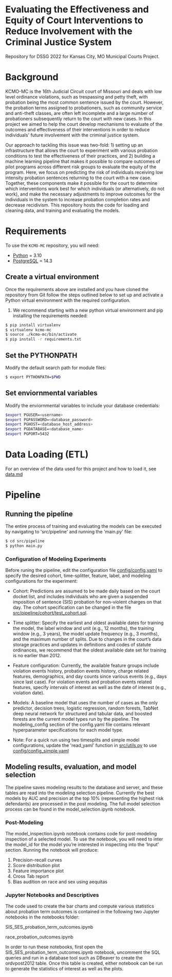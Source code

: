 Evaluating the Effectiveness and Equity of Court Interventions to Reduce Involvement with the Criminal Justice System
=========================================================================================================================
Repository for DSSG 2022 for Kansas City, MO Municipal Courts Project.

# Background

KCMO-MC is the 16th Judicial Circuit court of Missouri and deals with low level ordinance violations, such as trespassing and petty theft, with probation being the most common sentence issued by the court. However, the probation terms assigned to probationers, such as community service and anti-theft classes, are often left incomplete and a large number of probationers subsequently return to the court with new cases. In this project we aimed to help the court develop mechanisms to evaluate of the outcomes and effectiveness of their interventions in order to reduce individuals' future involvement with the criminal justice system. 

Our approach to tackling this issue was two-fold: 1) setting up an infrastructure that allows the court to experiment with various probation conditions to test the effectiveness of their practices, and 2) building a machine learning pipeline that makes it possible to compare outcomes of pilot programs across different risk groups to evaluate the equity of the program. Here, we focus on predicting the risk of individuals receiving low intensity probation sentences returning to the court with a new case. Together, these components make it possible for the court to determine which interventions work best for which individuals (or alternatively, do not work), and make the necessary adjustments to improve outcomes for the individuals in the system to increase probation completion rates and decrease recidivism. 
This repository hosts the code for loading and cleaning data, and training and evaluating the models.

# Requirements
To use the `KCMO-MC` repository, you will need:

- [Python](https://www.python.org/) = 3.10
- [PostgreSQL](https://www.postgresql.org/) = 14.3

## Create a virtual environment
Once the requirements above are installed and you have cloned the repository from Git follow the steps outlined below to set up and activate a Python virtual environment with the required configuration. 

1. We recommend starting with a new python virtual environment and pip installing the requirements needed:

```bash
$ pip install virtualenv
$ virtualenv kcmo-mc
$ source ./kcmo-mc/bin/activate
$ pip install -r requirements.txt
```

## Set the PYTHONPATH
Modify the default search path for module files:
```bash
$ export PYTHONPATH=$PWD
```

## Set enviornmental variables
Modify the enviornmental variables to include your database credentials:
```bash
$export PGUSER=<username>
$export PGPASSWORD=<database_password>
$export PGHOST=<database_host_address>
$export PGDATABASE=<database_name>
$export PGPORT=5432
```

# Data Loading (ETL)
For an overview of the data used for this project and how to load it, see [data.md](data.md)

# Pipeline 
## Running the pipeline
The entire process of training and evaluating the models can be executed by navigating to 'src/pipeline' and running the 'main.py' file:
```bash
$ cd src/pipeline
$ python main.py
```

### Configuration of Modeling Experiments
Before runing the pipeline, edit the configuration file [config/config.yaml](config/config.yaml) to specify the desired cohort, time-splitter, feature, label, and modeling configurations for the experiment:

- Cohort: Predictions are assumed to be made daily based on the court docket list, and includes individuals who are given a suspended imposition of sentence (SIS) probation for non-violent charges on that day. The cohort specification can be changed in the file [src/pipeline/cohort/test_cohort.sql]( src/pipeline/cohort/test_cohort.sql).

- Time splitter: Specify the earliest and oldest available dates for training the model, the label window and unit (e.g., 12 months), the training window (e.g., 3 years), the model update frequency (e.g., 3 months), and the maximum number of splits.  Due to changes in the court’s data storage practices and updates in definitions and codes of statute ordinances, we recommend that the oldest available date set for training is no earlier than 2012.

- Feature configuration: Currently, the available feature groups include violation events history, probation events history, charge related features, demographics, and day counts since various events (e.g., days since last case). For violation events and probation events related features, specify intervals of interest as well as the date of interest (e.g., violation date). 

- Models: A baseline model that uses the number of cases as the only predictor, decision trees, logistic regression, random forests, TabNet deep neural network for structured and tabular data, and boosted forests are the current model types run by the pipeline. The modeling_config section of the config.yaml file contains relevant hyperparameter specifications for each model type.

- Note: For a quick run using two timesplits and simple model configurations, update the 'read_yaml' function in [src/utils.py](src/utils.py) to use [config/config_simple.yaml](config/config_simple.yaml)

## Modeling results, evaluation, and model selection

The pipeline saves modeling results to the database and server, and these tables are read into the modeling selection pipeline.  Currently the best models by AUC and precision at the top 10% (representing the highest risk defendants) are processed in the post modeling. The full model selection process can be found in the model_selection.ipynb notebook.


### Post-Modeling

The model_inspection.ipynb notebook contains code for post-modeling inspection of a selected model. To use the notebook, you will need to inter the model_id for the model you’re interested in inspecting into the ‘Input’ section. Running the notebook will produce:

1. Precision-recall curves
2. Score distribution plot
3. Feature importance plot
4. Cross Tab report
5. Bias audition on race and sex using aequitas


### Jupyter Notebooks and Descriptives

The code used to create the bar charts and compute various statistics about probation term outcomes is contained in the following two Jupyter notebooks in the notebooks folder:	

SIS_SES_probation_term_outcomes.ipynb

race_probation_outcomes.ipynb

In order to run these notebooks, first open the SIS_SES_probation_term_outcomes.ipynb notebook, uncomment the SQL queries and run in a database tool such as DBeaver to create the ordvpost2012 table. Once this table is created, either notebook can be run to generate the statistics of interest as well as the plots. 


